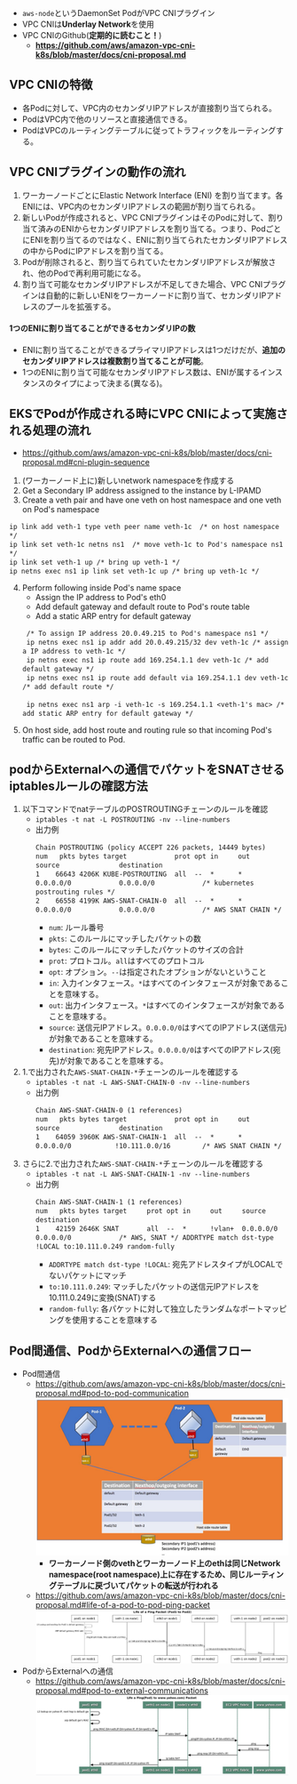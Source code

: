 - `aws-node`というDaemonSet PodがVPC CNIプラグイン
- VPC CNIは**Underlay Network**を使用
- VPC CNIのGithub(**定期的に読むこと！**)
  - **https://github.com/aws/amazon-vpc-cni-k8s/blob/master/docs/cni-proposal.md**

## VPC CNIの特徴
- 各Podに対して、VPC内のセカンダリIPアドレスが直接割り当てられる。
- PodはVPC内で他のリソースと直接通信できる。
- PodはVPCのルーティングテーブルに従ってトラフィックをルーティングする。

## VPC CNIプラグインの動作の流れ
1. ワーカーノードごとにElastic Network Interface (ENI) を割り当てます。各ENIには、VPC内のセカンダリIPアドレスの範囲が割り当てられる。
2. 新しいPodが作成されると、VPC CNIプラグインはそのPodに対して、割り当て済みのENIからセカンダリIPアドレスを割り当てる。つまり、PodごとにENIを割り当てるのではなく、ENIに割り当てられたセカンダリIPアドレスの中からPodにIPアドレスを割り当てる。
3. Podが削除されると、割り当てられていたセカンダリIPアドレスが解放され、他のPodで再利用可能になる。
4. 割り当て可能なセカンダリIPアドレスが不足してきた場合、VPC CNIプラグインは自動的に新しいENIをワーカーノードに割り当て、セカンダリIPアドレスのプールを拡張する。
#### 1つのENIに割り当てることができるセカンダリIPの数
- ENIに割り当てることができるプライマリIPアドレスは1つだけだが、**追加のセカンダリIPアドレスは複数割り当てることが可能**。
- 1つのENIに割り当て可能なセカンダリIPアドレス数は、ENIが属するインスタンスのタイプによって決まる(異なる)。

## EKSでPodが作成される時にVPC CNIによって実施される処理の流れ
- https://github.com/aws/amazon-vpc-cni-k8s/blob/master/docs/cni-proposal.md#cni-plugin-sequence
1. (ワーカーノード上に)新しいnetwork namespaceを作成する
2. Get a Secondary IP address assigned to the instance by L-IPAMD
3. Create a veth pair and have one veth on host namespace and one veth on Pod's namespace
  ```
  ip link add veth-1 type veth peer name veth-1c  /* on host namespace */
  ip link set veth-1c netns ns1  /* move veth-1c to Pod's namespace ns1 */
  ip link set veth-1 up /* bring up veth-1 */
  ip netns exec ns1 ip link set veth-1c up /* bring up veth-1c */
  ```
4. Perform following inside Pod's name space
   - Assign the IP address to Pod's eth0
   - Add default gateway and default route to Pod's route table
   - Add a static ARP entry for default gateway
   ```
    /* To assign IP address 20.0.49.215 to Pod's namespace ns1 */
    ip netns exec ns1 ip addr add 20.0.49.215/32 dev veth-1c /* assign a IP address to veth-1c */
    ip netns exec ns1 ip route add 169.254.1.1 dev veth-1c /* add default gateway */ 
    ip netns exec ns1 ip route add default via 169.254.1.1 dev veth-1c /* add default route */

    ip netns exec ns1 arp -i veth-1c -s 169.254.1.1 <veth-1's mac> /* add static ARP entry for default gateway */
   ```
5. On host side, add host route and routing rule so that incoming Pod's traffic can be routed to Pod.

## podからExternalへの通信でパケットをSNATさせるiptablesルールの確認方法
1. 以下コマンドでnatテーブルのPOSTROUTINGチェーンのルールを確認
   - `iptables -t nat -L POSTROUTING -nv --line-numbers`
   - 出力例
     ```
     Chain POSTROUTING (policy ACCEPT 226 packets, 14449 bytes)
     num   pkts bytes target            prot opt in     out     source               destination
     1    66643 4206K KUBE-POSTROUTING  all  --  *      *       0.0.0.0/0            0.0.0.0/0            /* kubernetes postrouting rules */
     2    66558 4199K AWS-SNAT-CHAIN-0  all  --  *      *       0.0.0.0/0            0.0.0.0/0            /* AWS SNAT CHAIN */
     ```
      - `num`: ルール番号
      - `pkts`: このルールにマッチしたパケットの数
      - `bytes`: このルールにマッチしたパケットのサイズの合計
      - `prot`: プロトコル。`all`はすべてのプロトコル
      - `opt`: オプション。`--`は指定されたオプションがないということ
      - `in`: 入力インタフェース。`*`はすべてのインタフェースが対象であることを意味する。
      - `out`: 出力インタフェース。`*`はすべてのインタフェースが対象であることを意味する。
      - `source`: 送信元IPアドレス。`0.0.0.0/0`はすべてのIPアドレス(送信元)が対象であることを意味する。
      - `destination`: 宛先IPアドレス。`0.0.0.0/0`はすべてのIPアドレス(宛先)が対象であることを意味する。
2. 1.で出力された`AWS-SNAT-CHAIN-*`チェーンのルールを確認する
   - `iptables -t nat -L AWS-SNAT-CHAIN-0 -nv --line-numbers` 
   - 出力例
     ```
     Chain AWS-SNAT-CHAIN-0 (1 references)
     num   pkts bytes target            prot opt in     out     source               destination
     1    64059 3960K AWS-SNAT-CHAIN-1  all  --  *      *       0.0.0.0/0           !10.111.0.0/16        /* AWS SNAT CHAIN */
     ```
3. さらに2.で出力された`AWS-SNAT-CHAIN-*`チェーンのルールを確認する
   - `iptables -t nat -L AWS-SNAT-CHAIN-1 -nv --line-numbers`
   - 出力例
     ```
     Chain AWS-SNAT-CHAIN-1 (1 references)
     num   pkts bytes target     prot opt in     out     source               destination
     1    42159 2646K SNAT       all  --  *      !vlan+  0.0.0.0/0            0.0.0.0/0            /* AWS, SNAT */ ADDRTYPE match dst-type !LOCAL to:10.111.0.249 random-fully
     ```
     - `ADDRTYPE match dst-type !LOCAL`: 宛先アドレスタイプがLOCALでないパケットにマッチ
     - `to:10.111.0.249`: マッチしたパケットの送信元IPアドレスを10.111.0.249に変換(SNAT)する
     - `random-fully`: 各パケットに対して独立したランダムなポートマッピングを使用することを意味する

## Pod間通信、PodからExternalへの通信フロー
- Pod間通信
  - https://github.com/aws/amazon-vpc-cni-k8s/blob/master/docs/cni-proposal.md#pod-to-pod-communication
  ![](./image/pod_to_pod_communication_1.jpg)
    - **ワーカーノード側のvethとワーカーノード上のethは同じNetwork namespace(root namespace)上に存在するため、同じルーティングテーブルに戻づいてパケットの転送が行われる**
  - https://github.com/aws/amazon-vpc-cni-k8s/blob/master/docs/cni-proposal.md#life-of-a-pod-to-pod-ping-packet
  ![](./image/life_of_packet_pod_to_pod.jpg)
- PodからExternalへの通信
  - https://github.com/aws/amazon-vpc-cni-k8s/blob/master/docs/cni-proposal.md#pod-to-external-communications
  ![](./image/life_of_packet_pod_to_external.jpg)